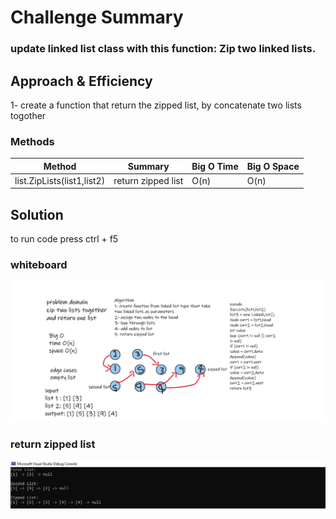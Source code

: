# Challenge Summary
### update linked list class with this function: Zip two linked lists.

## Approach & Efficiency
1- create a function that return the zipped list, by concatenate two lists togother
### Methods
 
| Method | Summary | Big O Time | Big O Space |  
| ----------- | ----------- | ----------- |  ----------- |
| list.ZipLists(list1,list2) | return zipped list | O(n) | O(n) |


## Solution

to run code press ctrl + f5

### whiteboard

![](whiteboard.png)

### return zipped list

![](linked-list-zip.png)

